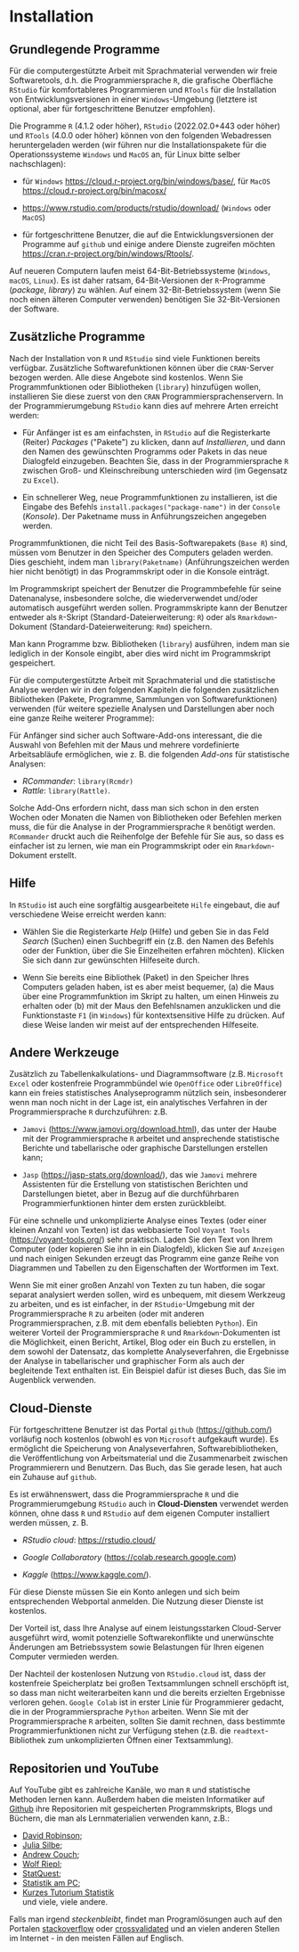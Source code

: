 # Installation

## Grundlegende Programme

Für die computergestützte Arbeit mit Sprachmaterial verwenden wir freie Softwaretools, d.h. die Programmiersprache `R`, die grafische Oberfläche `RStudio` für komfortableres Programmieren und `RTools` für die Installation von Entwicklungsversionen in einer `Windows`-Umgebung (letztere ist optional, aber für fortgeschrittene Benutzer empfohlen).

Die Programme `R` (4.1.2 oder höher), `RStudio` (2022.02.0+443 oder höher) und `RTools` (4.0.0 oder höher) können von den folgenden Webadressen heruntergeladen werden (wir führen nur die Installationspakete für die Operationssysteme `Windows` und `MacOS` an, für Linux bitte selber nachschlagen):

- für `Windows` https://cloud.r-project.org/bin/windows/base/, für `MacOS` https://cloud.r-project.org/bin/macosx/ 

- https://www.rstudio.com/products/rstudio/download/ (`Windows` oder `MacOS`)

- für fortgeschrittene Benutzer, die auf die Entwicklungsversionen der Programme auf `github` und einige andere Dienste zugreifen möchten https://cran.r-project.org/bin/windows/Rtools/.

Auf neueren Computern laufen meist 64-Bit-Betriebssysteme (`Windows`, `macOS`, `Linux`). Es ist daher ratsam, 64-Bit-Versionen der `R`-Programme (*package, library*) zu wählen. Auf einem 32-Bit-Betriebssystem (wenn Sie noch einen älteren Computer verwenden) benötigen Sie 32-Bit-Versionen der Software.


## Zusätzliche Programme

Nach der Installation von `R` und `RStudio` sind viele Funktionen bereits verfügbar. Zusätzliche Softwarefunktionen können über die `CRAN`-Server bezogen werden. Alle diese Angebote sind kostenlos. Wenn Sie Programmfunktionen oder Bibliotheken (`library`) hinzufügen wollen, installieren Sie diese zuerst von den `CRAN` Programmiersprachenservern. In der Programmierumgebung `RStudio` kann dies auf mehrere Arten erreicht werden:   

- Für Anfänger ist es am einfachsten, in `RStudio` auf die Registerkarte (Reiter) *Packages* ("Pakete") zu klicken, dann auf *Installieren*, und dann den Namen des gewünschten Programms oder Pakets in das neue Dialogfeld einzugeben. Beachten Sie, dass in der Programmiersprache `R` zwischen Groß- und Kleinschreibung unterschieden wird (im Gegensatz zu `Excel`).   

- Ein schnellerer Weg, neue Programmfunktionen zu installieren, ist die Eingabe des Befehls `install.packages("package-name")` in der `Console` (*Konsole*). Der Paketname muss in Anführungszeichen angegeben werden.   

Programmfunktionen, die nicht Teil des Basis-Softwarepakets (`Base R`) sind, müssen vom Benutzer in den Speicher des Computers geladen werden. Dies geschieht, indem man `library(Paketname)` (Anführungszeichen werden hier nicht benötigt) in das Programmskript oder in die Konsole einträgt. 

Im Programmskript speichert der Benutzer die Programmbefehle für seine Datenanalyse, insbesondere solche, die wiederverwendet und/oder automatisch ausgeführt werden sollen. Programmskripte kann der Benutzer entweder als `R`-Skript (Standard-Dateierweiterung: `R`) oder als `Rmarkdown`-Dokument (Standard-Dateierweiterung: `Rmd`) speichern.  

Man kann Programme bzw. Bibliotheken (`library`) ausführen, indem man sie lediglich in der Konsole eingibt, aber dies wird nicht im Programmskript gespeichert. 

Für die computergestützte Arbeit mit Sprachmaterial und die statistische Analyse werden wir in den folgenden Kapiteln die folgenden zusätzlichen Bibliotheken (Pakete, Programme, Sammlungen von Softwarefunktionen) verwenden (für weitere spezielle Analysen und Darstellungen aber noch eine ganze Reihe weiterer Programme):



Für Anfänger sind sicher auch Software-Add-ons interessant, die die Auswahl von Befehlen mit der Maus und mehrere vordefinierte Arbeitsabläufe ermöglichen, wie z. B. die folgenden *Add-ons* für statistische Analysen:   
- *RCommander*: `library(Rcmdr)`   
- *Rattle*: `library(Rattle)`.   

Solche Add-Ons erfordern nicht, dass man sich schon in den ersten Wochen oder Monaten die Namen von Bibliotheken oder Befehlen merken muss, die für die Analyse in der Programmiersprache `R` benötigt werden. `RCommander` druckt auch die Reihenfolge der Befehle für Sie aus, so dass es einfacher ist zu lernen, wie man ein Programmskript oder ein `Rmarkdown`-Dokument erstellt.


## Hilfe

In `RStudio` ist auch eine sorgfältig ausgearbeitete `Hilfe` eingebaut, die auf verschiedene Weise erreicht werden kann: 

- Wählen Sie die Registerkarte *Help* (Hilfe) und geben Sie in das Feld *Search* (Suchen) einen Suchbegriff ein (z.B. den Namen des Befehls oder der Funktion, über die Sie Einzelheiten erfahren möchten). Klicken Sie sich dann zur gewünschten Hilfeseite durch.   

- Wenn Sie bereits eine Bibliothek (Paket) in den Speicher Ihres Computers geladen haben, ist es aber meist bequemer, (a) die Maus über eine Programmfunktion im Skript zu halten, um einen Hinweis zu erhalten oder (b) mit der Maus den Befehlsnamen anzuklicken und die Funktionstaste `F1` (in `Windows`) für kontextsensitive Hilfe zu drücken. Auf diese Weise landen wir meist auf der entsprechenden Hilfeseite.


## Andere Werkzeuge

Zusätzlich zu Tabellenkalkulations- und Diagrammsoftware (z.B. `Microsoft Excel` oder kostenfreie Programmbündel wie `OpenOffice` oder `LibreOffice`) kann ein freies statistisches Analyseprogramm nützlich sein, insbesonderer wenn man noch nicht in der Lage ist, ein analytisches Verfahren in der Programmiersprache `R` durchzuführen: z.B.

- `Jamovi` (https://www.jamovi.org/download.html), das unter der Haube mit der Programmiersprache `R` arbeitet und ansprechende statistische Berichte und tabellarische oder graphische Darstellungen erstellen kann;

- `Jasp` (https://jasp-stats.org/download/), das wie `Jamovi` mehrere Assistenten für die Erstellung von statistischen Berichten und Darstellungen bietet, aber in Bezug auf die durchführbaren Programmierfunktionen hinter dem ersten zurückbleibt.

Für eine schnelle und unkomplizierte Analyse eines Textes (oder einer kleinen Anzahl von Texten) ist das webbasierte Tool `Voyant Tools` (https://voyant-tools.org/) sehr praktisch. Laden Sie den Text von Ihrem Computer (oder kopieren Sie ihn in ein Dialogfeld), klicken Sie auf `Anzeigen` und nach einigen Sekunden erzeugt das Programm eine ganze Reihe von Diagrammen und Tabellen zu den Eigenschaften der Wortformen im Text. 

Wenn Sie mit einer großen Anzahl von Texten zu tun haben, die sogar separat analysiert werden sollen, wird es unbequem, mit diesem Werkzeug zu arbeiten, und es ist einfacher, in der `RStudio`-Umgebung mit der Programmiersprache `R` zu arbeiten (oder mit anderen Programmiersprachen, z.B. mit dem ebenfalls beliebten `Python`). Ein weiterer Vorteil der Programmiersprache `R` und `Rmarkdown`-Dokumenten ist die Möglichkeit, einen Bericht, Artikel, Blog oder ein Buch zu erstellen, in dem sowohl der Datensatz, das komplette Analyseverfahren, die Ergebnisse der Analyse in tabellarischer und graphischer Form als auch der begleitende Text enthalten ist. Ein Beispiel dafür ist dieses Buch, das Sie im Augenblick verwenden. 


## Cloud-Dienste

Für fortgeschrittene Benutzer ist das Portal `github` (https://github.com/) vorläufig noch kostenlos (obwohl es von `Microsoft` aufgekauft wurde). Es ermöglicht die Speicherung von Analyseverfahren, Softwarebibliotheken, die Veröffentlichung von Arbeitsmaterial und die Zusammenarbeit zwischen Programmierern und Benutzern. Das Buch, das Sie gerade lesen, hat auch ein Zuhause auf `github`.

Es ist erwähnenswert, dass die Programmiersprache `R` und die Programmierumgebung `RStudio` auch in **Cloud-Diensten** verwendet werden können, ohne dass `R` und `RStudio` auf dem eigenen Computer installiert werden müssen, z. B. 

- *RStudio cloud*: https://rstudio.cloud/

- *Google Collaboratory* (https://colab.research.google.com)

- *Kaggle* (https://www.kaggle.com/).

Für diese Dienste müssen Sie ein Konto anlegen und sich beim entsprechenden Webportal anmelden. Die Nutzung dieser Dienste ist kostenlos.

Der Vorteil ist, dass Ihre Analyse auf einem leistungsstarken Cloud-Server ausgeführt wird, womit potenzielle Softwarekonflikte und unerwünschte Änderungen am Betriebssystem sowie Belastungen für Ihren eigenen Computer vermieden werden. 

Der Nachteil der kostenlosen Nutzung von `RStudio.cloud` ist, dass der kostenfreie Speicherplatz bei großen Textsammlungen schnell erschöpft ist, so dass man nicht weiterarbeiten kann und die bereits erzielten Ergebnisse verloren gehen. `Google Colab` ist in erster Linie für Programmierer gedacht, die in der Programmiersprache `Python` arbeiten. Wenn Sie mit der Programmiersprache `R` arbeiten, sollten Sie damit rechnen, dass bestimmte Programmierfunktionen nicht zur Verfügung stehen (z.B. die `readtext`-Bibliothek zum unkomplizierten Öffnen einer Textsammlung).

## Repositorien und YouTube

Auf YouTube gibt es zahlreiche Kanäle, wo man `R` und statistische Methoden lernen kann. Außerdem haben die meisten Informatiker auf [Github](https://github.com/) ihre Repositorien mit gespeicherten Programmskripts, Blogs und Büchern, die man als  Lernmaterialien verwenden kann, z.B.:   

- [David Robinson](https://github.com/dgrtwo);   
- [Julia Silbe](https://github.com/juliasilge);   
- [Andrew Couch](https://github.com/andrew-couch/Tidy-Tuesday);   
- [Wolf Riepl](https://github.com/fjodor);   
- [StatQuest](https://www.youtube.com/results?search_query=statquest);   
- [Statistik am PC](https://www.youtube.com/c/StatistikamPC_BjoernWalther);   
- [Kurzes Tutorium Statistik](https://www.youtube.com/channel/UCtBEklAtHHji2V1TsaTzZXw)   
und viele, viele andere.   

Falls man irgend *steckenbleibt*, findet man Programlösungen auch auf den Portalen [stackoverflow](https://stackoverflow.com/) oder [crossvalidated](https://stats.stackexchange.com/) und an vielen anderen Stellen im Internet - in den meisten Fällen auf Englisch.   
